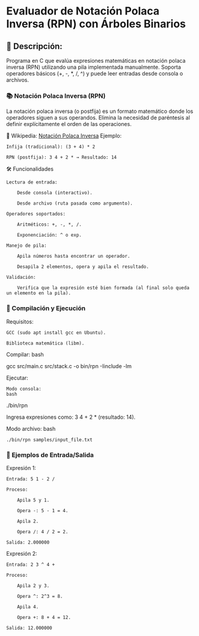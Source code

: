 # Evaluador de Notación Polaca Inversa (RPN) con Árboles Binarios

## 📝 Descripción:
Programa en C que evalúa expresiones matemáticas en notación polaca inversa (RPN) utilizando una pila implementada manualmente. Soporta operadores básicos (+, -, *, /, ^) y puede leer entradas desde consola o archivos.


### 📚 Notación Polaca Inversa (RPN)

La notación polaca inversa (o postfija) es un formato matemático donde los operadores siguen a sus operandos. Elimina la necesidad de paréntesis al definir explícitamente el orden de las operaciones.

🔗 Wikipedia: [Notación Polaca Inversa](https://es.wikipedia.org/wiki/Notaci%C3%B3n_polaca_inversa)
Ejemplo:

    Infija (tradicional): (3 + 4) * 2

    RPN (postfija): 3 4 + 2 * → Resultado: 14

🛠️ Funcionalidades

    Lectura de entrada:

        Desde consola (interactivo).

        Desde archivo (ruta pasada como argumento).

    Operadores soportados:

        Aritméticos: +, -, *, /.

        Exponenciación: ^ o exp.

    Manejo de pila:

        Apila números hasta encontrar un operador.

        Desapila 2 elementos, opera y apila el resultado.

    Validación:

        Verifica que la expresión esté bien formada (al final solo queda un elemento en la pila).



### 🚀 Compilación y Ejecución
Requisitos:

    GCC (sudo apt install gcc en Ubuntu).

    Biblioteca matemática (libm).

Compilar:
bash

gcc src/main.c src/stack.c -o bin/rpn -Iinclude -lm

Ejecutar:

    Modo consola:
    bash

./bin/rpn

Ingresa expresiones como: 3 4 + 2 * (resultado: 14).

Modo archivo:
bash

    ./bin/rpn samples/input_file.txt

### 📝 Ejemplos de Entrada/Salida
Expresión 1:

    Entrada: 5 1 - 2 /

    Proceso:

        Apila 5 y 1.

        Opera -: 5 - 1 = 4.

        Apila 2.

        Opera /: 4 / 2 = 2.

    Salida: 2.000000

Expresión 2:

    Entrada: 2 3 ^ 4 +

    Proceso:

        Apila 2 y 3.

        Opera ^: 2^3 = 8.

        Apila 4.

        Opera +: 8 + 4 = 12.

    Salida: 12.000000

